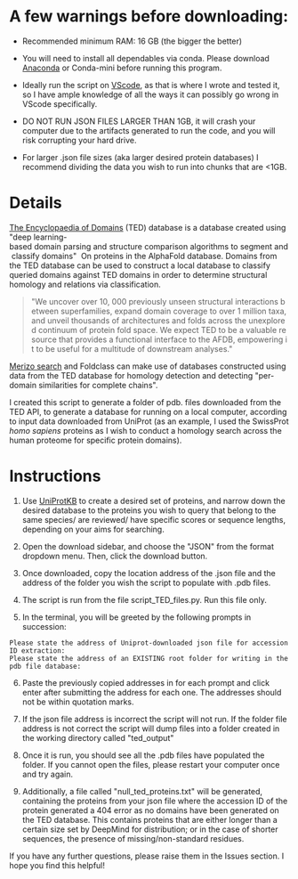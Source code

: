 # A few warnings before downloading:

- Recommended minimum RAM: 16 GB (the bigger the better)
  
- You will need to install all dependables via conda. Please download [Anaconda](https://www.anaconda.com/download) or Conda-mini before running this program.

- Ideally run the script on [VScode](https://code.visualstudio.com/docs/setup/windows), as that is where I wrote and tested it, so I have ample knowledge of all the ways it can possibly go wrong in VScode specifically.

- DO NOT RUN JSON FILES LARGER THAN 1GB, it will crash your computer due to the artifacts generated to run the code, and you will risk corrupting your hard drive. 

- For larger .json file sizes (aka larger desired protein databases) I recommend dividing the data you wish to run into chunks that are <1GB.

# Details
[The Encyclopaedia of Domains](https://www.science.org/doi/10.1126/science.adq4946) (TED) database is a database created using "deep learning-based domain parsing and structure comparison algorithms to segment and classify domains" 
On proteins in the AlphaFold database. Domains from the TED database can be used to construct a local database to classify queried domains against TED domains in order to determine structural homology and relations via classification.


> "We uncover over 10, 000 previously unseen structural interactions between superfamilies, expand domain coverage to over 1 million taxa, and unveil thousands of architectures and folds across the unexplored continuum of protein fold space. We expect TED to be a valuable resource that provides a functional interface to the AFDB, empowering it to be useful for a multitude of downstream analyses."

[Merizo search](https://www.biorxiv.org/content/10.1101/2024.03.25.586696v2.full) and Foldclass can make use of databases constructed using data from the TED database for homology detection and detecting "per-domain similarities for complete chains". 

I created this script to generate a folder of pdb. files downloaded from the TED API, to generate a database for running on a local computer, according to input data downloaded from UniProt (as an example, I used the SwissProt *homo sapiens* proteins as I wish to conduct a homology search across the human proteome for specific protein domains).

# Instructions
1. Use [UniProtKB](https://www.uniprot.org/uniprotkb?query=*) to create a desired set of proteins, and narrow down the desired database to the proteins you wish to query that belong to the same species/ are reviewed/ have specific scores or sequence lengths, depending on your aims for searching. 

2. Open the download sidebar, and choose the "JSON" from the format dropdown menu. Then, click the download button.

3. Once downloaded, copy the location address of the .json file and the address of the folder you wish the script to populate with .pdb files.

4. The script is run from the file script_TED_files.py. Run this file only. 

5. In the terminal, you will be greeted by the following prompts in succession:
```
Please state the address of Uniprot-downloaded json file for accession ID extraction:
Please state the address of an EXISTING root folder for writing in the pdb file database:
```

6. Paste the previously copied addresses in for each prompt and click enter after submitting the address for each one. The addresses should not be within quotation marks. 

7. If the json file address is incorrect the script will not run. If the folder file address is not correct the script will dump files into a folder created in the working directory called "ted_output"

8. Once it is run, you should see all the .pdb files have populated the folder. If you cannot open the files, please restart your computer once and try again. 

9. Additionally, a file called "null_ted_proteins.txt" will be generated, containing the proteins from your json file where the accession ID of the protein generated a 404 error as no domains have been generated on the TED database. This contains proteins that are either longer than a certain size set by DeepMind for distribution; or in the case of shorter sequences, the presence of missing/non-standard residues.

If you have any further questions, please raise them in the Issues section.
I hope you find this helpful!
